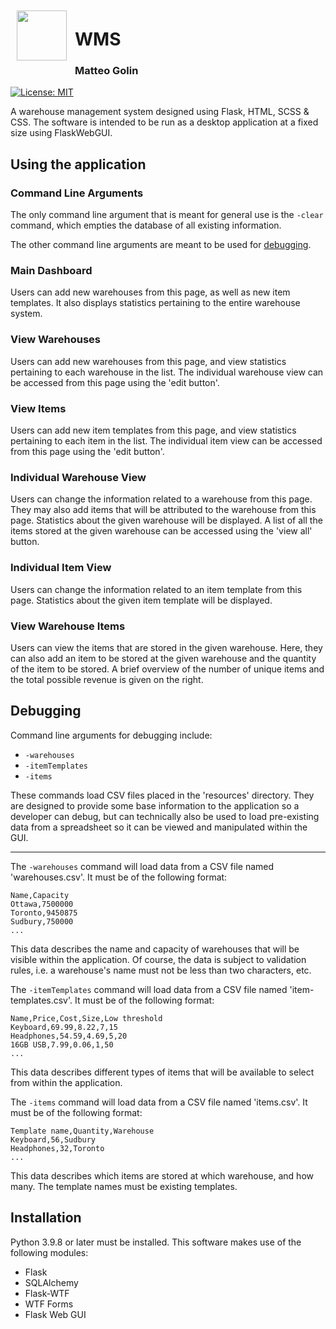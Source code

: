 <img align="left" src="https://i.ibb.co/m6zFXhM/logo.png" width="80" height="80" style="padding: 10px"/>
<h1>WMS</h1>
<h3>Matteo Golin</h3>

[![License: MIT](https://img.shields.io/badge/License-MIT-09b8db.svg)](https://opensource.org/licenses/MIT)

A warehouse management system designed using Flask, HTML, SCSS & CSS. The software is intended to be run as a desktop
application at a fixed size using FlaskWebGUI.

## Using the application

### Command Line Arguments
The only command line argument that is meant for general use is the `-clear` command, which empties the database of all
existing information.

The other command line arguments are meant to be used for [debugging](#debugging).

### Main Dashboard
Users can add new warehouses from this page, as well as new item templates. It also displays statistics pertaining to
the entire warehouse system.

### View Warehouses
Users can add new warehouses from this page, and view statistics pertaining to each warehouse in the list. The
individual warehouse view can be accessed from this page using the 'edit button'.

### View Items
Users can add new item templates from this page, and view statistics pertaining to each item in the list. The individual
item view can be accessed from this page using the 'edit button'.

### Individual Warehouse View
Users can change the information related to a warehouse from this page. They may also add items that will be attributed
to the warehouse from this page. Statistics about the given warehouse will be displayed. A list of all the items stored
at the given warehouse can be accessed using the 'view all' button.

### Individual Item View
Users can change the information related to an item template from this page. Statistics about the given item template 
will be displayed.

### View Warehouse Items
Users can view the items that are stored in the given warehouse. Here, they can also add an item to be stored at the
given warehouse and the quantity of the item to be stored. A brief overview of the number of unique items and the total
possible revenue is given on the right.

## Debugging
Command line arguments for debugging include:
- `-warehouses`
- `-itemTemplates`
- `-items`

These commands load CSV files placed in the 'resources' directory. They are designed to provide some base information to
the application so a developer can debug, but can technically also be used to load pre-existing data from a spreadsheet
so it can be viewed and manipulated within the GUI.

---

The `-warehouses` command will load data from a CSV file named 'warehouses.csv'. It must be of the following format:
```
Name,Capacity
Ottawa,7500000
Toronto,9450875
Sudbury,750000
...
```
This data describes the name and capacity of warehouses that will be visible within the application.
Of course, the data is subject to validation rules, i.e. a warehouse's name must not be less than two characters, etc.

The `-itemTemplates` command will load data from a CSV file named 'item-templates.csv'. It must be of the following
format:

```
Name,Price,Cost,Size,Low threshold
Keyboard,69.99,8.22,7,15
Headphones,54.59,4.69,5,20
16GB USB,7.99,0.06,1,50
...
```
This data describes different types of items that will be available to select from within the application.

The `-items` command will load data from a CSV file named 'items.csv'. It must be of the following
format:

```
Template name,Quantity,Warehouse
Keyboard,56,Sudbury
Headphones,32,Toronto
...
```
This data describes which items are stored at which warehouse, and how many. The template names must be existing 
templates.

## Installation
Python 3.9.8 or later must be installed. This software makes use of the following modules:
- Flask
- SQLAlchemy
- Flask-WTF
- WTF Forms
- Flask Web GUI